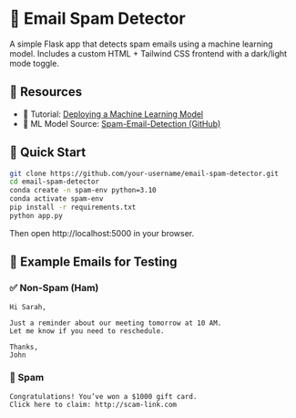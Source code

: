 # 📧 Email Spam Detector

A simple Flask app that detects spam emails using a machine learning model. Includes a custom HTML + Tailwind CSS frontend with a dark/light mode toggle.

## 🔗 Resources

- 📘 Tutorial: [Deploying a Machine Learning Model](https://jovian.com/biraj/deploying-a-machine-learning-model)
- 🧠 ML Model Source: [Spam-Email-Detection (GitHub)](https://github.com/KalyanM45/Spam-Email-Detection)

## 🚀 Quick Start

```bash
git clone https://github.com/your-username/email-spam-detector.git
cd email-spam-detector
conda create -n spam-env python=3.10
conda activate spam-env
pip install -r requirements.txt
python app.py
```

Then open http://localhost:5000 in your browser.

## 🧪 Example Emails for Testing
### ✅ Non-Spam (Ham)
```
Hi Sarah,

Just a reminder about our meeting tomorrow at 10 AM.
Let me know if you need to reschedule.

Thanks,  
John
```

### 🚫 Spam
```
Congratulations! You’ve won a $1000 gift card.  
Click here to claim: http://scam-link.com
```


